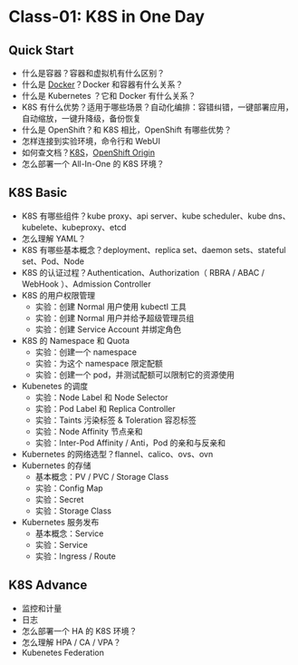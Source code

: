 # Class-01: K8S in One Day

## Quick Start

- 什么是容器？容器和虚拟机有什么区别？
- 什么是 [Docker](https://docs.docker.com/get-started/)？Docker 和容器有什么关系？
- 什么是 Kubernetes ？它和 Docker 有什么关系？
- K8S 有什么优势？适用于哪些场景？自动化编排：容错纠错，一键部署应用，自动缩放，一键升降级，备份恢复
- 什么是 OpenShift？和 K8S 相比，OpenShift 有哪些优势？
- 怎样连接到实验环境，命令行和 WebUI
- 如何查文档？[K8S](https://kubernetes.io/)，[OpenShift Origin](https://www.okd.io/)
- 怎么部署一个 All-In-One 的 K8S 环境？

## K8S Basic

- K8S 有哪些组件？kube proxy、api server、kube scheduler、kube dns、kubelete、kubeproxy、etcd
- 怎么理解 YAML？
- K8S 有哪些基本概念？deployment、replica set、daemon sets、stateful set、Pod、Node
- K8S 的认证过程？Authentication、Authorization（ RBRA / ABAC / WebHook ）、Admission Controller
- K8S 的用户权限管理
    - 实验：创建 Normal 用户使用 kubectl 工具
    - 实验：创建 Normal 用户并给予超级管理员组
    - 实验：创建 Service Account 并绑定角色
- K8S 的 Namespace 和 Quota
    - 实验：创建一个 namespace
    - 实验：为这个 namespace 限定配额
    - 实验：创建一个 pod，并测试配额可以限制它的资源使用
- Kubenetes 的调度
    - 实验：Node Label 和 Node Selector
    - 实验：Pod Label 和 Replica Controller
    - 实验：Taints 污染标签 & Toleration 容忍标签
    - 实验：Node Affinity 节点亲和
    - 实验：Inter-Pod Affinity / Anti，Pod 的亲和与反亲和
- Kubernetes 的网络选型？flannel、calico、ovs、ovn
- Kubernetes 的存储
    - 基本概念：PV / PVC / Storage Class
    - 实验：Config Map
    - 实验：Secret
    - 实验：Storage Class
- Kubernetes 服务发布
    - 基本概念：Service
    - 实验：Service
    - 实验：Ingress / Route

## K8S Advance

- 监控和计量
- 日志
- 怎么部署一个 HA 的 K8S 环境？
- 怎么理解 HPA / CA / VPA？
- Kubenetes Federation